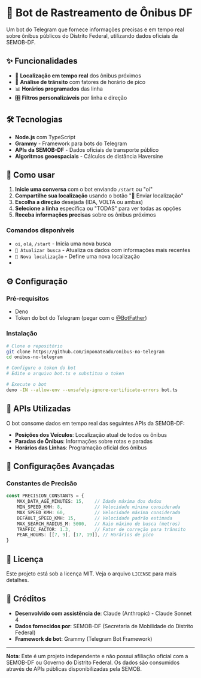 # 🚌 Bot de Rastreamento de Ônibus DF

Um bot do Telegram que fornece informações precisas e em tempo real sobre ônibus públicos do Distrito Federal, utilizando dados oficiais da SEMOB-DF.

## ✨ Funcionalidades

- 📍 **Localização em tempo real** dos ônibus próximos
- 🚦 **Análise de trânsito** com fatores de horário de pico
- 📊 **Horários programados** das linha
- 🎛️ **Filtros personalizáveis** por linha e direção

## 🛠️ Tecnologias

- **Node.js** com TypeScript
- **Grammy** - Framework para bots do Telegram
- **APIs da SEMOB-DF** - Dados oficiais de transporte público
- **Algoritmos geoespaciais** - Cálculos de distância Haversine

## 🚀 Como usar

1. **Inicie uma conversa** com o bot enviando `/start` ou "oi"
2. **Compartilhe sua localização** usando o botão "📍 Enviar localização"
3. **Escolha a direção** desejada (IDA, VOLTA ou ambas)
4. **Selecione a linha** específica ou "TODAS" para ver todas as opções
5. **Receba informações precisas** sobre os ônibus próximos

### Comandos disponíveis

- `oi`, `olá`, `/start` - Inicia uma nova busca
- `🔄 Atualizar busca` - Atualiza os dados com informações mais recentes
- `📍 Nova localização` - Define uma nova localização
- 

## ⚙️ Configuração

### Pré-requisitos

- Deno
- Token do bot do Telegram (pegar com o [@BotFather](https://t.me/@BotFather))

### Instalação

```bash
# Clone o repositório
git clone https://github.com/imponateado/onibus-no-telegram
cd onibus-no-telegram

# Configure o token do bot
# Edite o arquivo bot.ts e substitua o token

# Execute o bot
deno -IN --allow-env --unsafely-ignore-certificate-errors bot.ts
```

## 📡 APIs Utilizadas

O bot consome dados em tempo real das seguintes APIs da SEMOB-DF:

- **Posições dos Veículos**: Localização atual de todos os ônibus
- **Paradas de Ônibus**: Informações sobre rotas e paradas
- **Horários das Linhas**: Programação oficial dos ônibus

## 🔧 Configurações Avançadas

### Constantes de Precisão

```typescript
const PRECISION_CONSTANTS = {
    MAX_DATA_AGE_MINUTES: 15,    // Idade máxima dos dados
    MIN_SPEED_KMH: 8,            // Velocidade mínima considerada
    MAX_SPEED_KMH: 60,           // Velocidade máxima considerada
    DEFAULT_SPEED_KMH: 15,       // Velocidade padrão estimada
    MAX_SEARCH_RADIUS_M: 5000,   // Raio máximo de busca (metros)
    TRAFFIC_FACTOR: 1.3,         // Fator de correção para trânsito
    PEAK_HOURS: [[7, 9], [17, 19]], // Horários de pico
}
```

## 📄 Licença

Este projeto está sob a licença MIT. Veja o arquivo `LICENSE` para mais detalhes.

## 🙏 Créditos

- **Desenvolvido com assistência de**: Claude (Anthropic) - Claude Sonnet 4
- **Dados fornecidos por**: SEMOB-DF (Secretaria de Mobilidade do Distrito Federal)
- **Framework de bot**: Grammy (Telegram Bot Framework)

---

**Nota**: Este é um projeto independente e não possui afiliação oficial com a SEMOB-DF ou Governo do Distrito Federal. Os dados são consumidos através de APIs públicas disponibilizadas pela SEMOB.
